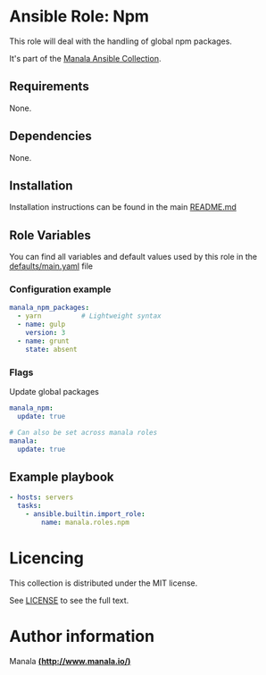 # Ansible Role: Npm

This role will deal with the handling of global npm packages.

It's part of the [Manala Ansible Collection](https://galaxy.ansible.com/manala/roles).

## Requirements

None.

## Dependencies

None.

## Installation

Installation instructions can be found in the main [README.md](https://github.com/manala/ansible-roles/blob/master/README.md)

## Role Variables

You can find all variables and default values used by this role in the [defaults/main.yaml](./defaults/main.yaml) file

### Configuration example

```yaml
manala_npm_packages:
  - yarn          # Lightweight syntax
  - name: gulp
    version: 3
  - name: grunt
    state: absent
```

### Flags

Update global packages
```yaml
manala_npm:
  update: true

# Can also be set across manala roles
manala:
  update: true
```

## Example playbook

```yaml
- hosts: servers
  tasks:
    - ansible.builtin.import_role:  
        name: manala.roles.npm
```

# Licencing

This collection is distributed under the MIT license.

See [LICENSE](https://opensource.org/licenses/MIT) to see the full text.

# Author information

Manala [**(http://www.manala.io/)**](http://www.manala.io)
